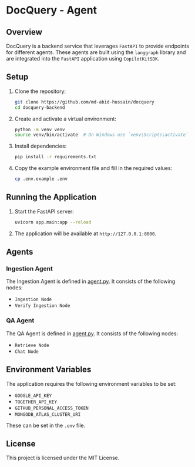 # DocQuery - Agent

## Overview

DocQuery is a backend service that leverages `FastAPI` to provide endpoints for different agents. These agents are built using the `langgraph` library and are integrated into the `FastAPI` application using `CopilotKitSDK`.

## Setup

1. Clone the repository:

    ```sh
    git clone https://github.com/md-abid-hussain/docquery
    cd docquery-backend
    ```

2. Create and activate a virtual environment:

    ```sh
    python -m venv venv
    source venv/bin/activate  # On Windows use `venv\Scripts\activate`
    ```

3. Install dependencies:

    ```sh
    pip install -r requirements.txt
    ```

4. Copy the example environment file and fill in the required values:

    ```sh
    cp .env.example .env
    ```

## Running the Application

1. Start the FastAPI server:

    ```sh
    uvicorn app.main:app --reload
    ```

2. The application will be available at `http://127.0.0.1:8000`.

## Agents

### Ingestion Agent

The Ingestion Agent is defined in [agent.py](http://_vscodecontentref_/9). It consists of the following nodes:

- `Ingestion Node`
- `Verify Ingestion Node`

### QA Agent

The QA Agent is defined in [agent.py](http://_vscodecontentref_/10). It consists of the following nodes:

- `Retrieve Node`
- `Chat Node`

## Environment Variables

The application requires the following environment variables to be set:

- `GOOGLE_API_KEY`
- `TOGETHER_API_KEY`
- `GITHUB_PERSONAL_ACCESS_TOKEN`
- `MONGODB_ATLAS_CLUSTER_URI`

These can be set in the `.env` file.

## License

This project is licensed under the MIT License.
